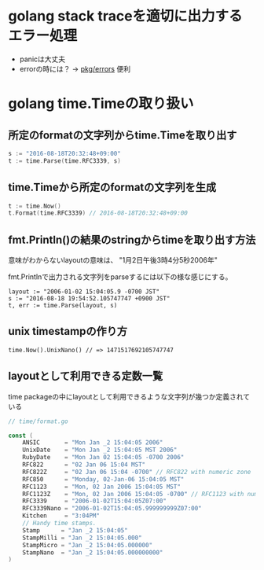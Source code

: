 # golang stack traceを適切に出力するエラー処理

- panicは大丈夫
- errorの時には？ -> [pkg/errors](https://github.com/pkg/errors) 便利

# golang time.Timeの取り扱い

## 所定のformatの文字列からtime.Timeを取り出す

```go
s := "2016-08-18T20:32:48+09:00"
t := time.Parse(time.RFC3339, s)
```

## time.Timeから所定のformatの文字列を生成

```go
t := time.Now()
t.Format(time.RFC3339) // 2016-08-18T20:32:48+09:00
```

## fmt.Println()の結果のstringからtimeを取り出す方法

意味がわからないlayoutの意味は、 "1月2日午後3時4分5秒2006年"

fmt.Printlnで出力される文字列をparseするには以下の様な感じにする。

```
layout := "2006-01-02 15:04:05.9 -0700 JST"
s := "2016-08-18 19:54:52.105747747 +0900 JST"
t, err := time.Parse(layout, s)
```

## unix timestampの作り方

```
time.Now().UnixNano() // => 1471517692105747747
```

## layoutとして利用できる定数一覧

time packageの中にlayoutとして利用できるような文字列が幾つか定義されている

```go
// time/format.go

const (
	ANSIC       = "Mon Jan _2 15:04:05 2006"
	UnixDate    = "Mon Jan _2 15:04:05 MST 2006"
	RubyDate    = "Mon Jan 02 15:04:05 -0700 2006"
	RFC822      = "02 Jan 06 15:04 MST"
	RFC822Z     = "02 Jan 06 15:04 -0700" // RFC822 with numeric zone
	RFC850      = "Monday, 02-Jan-06 15:04:05 MST"
	RFC1123     = "Mon, 02 Jan 2006 15:04:05 MST"
	RFC1123Z    = "Mon, 02 Jan 2006 15:04:05 -0700" // RFC1123 with numeric zone
	RFC3339     = "2006-01-02T15:04:05Z07:00"
	RFC3339Nano = "2006-01-02T15:04:05.999999999Z07:00"
	Kitchen     = "3:04PM"
	// Handy time stamps.
	Stamp      = "Jan _2 15:04:05"
	StampMilli = "Jan _2 15:04:05.000"
	StampMicro = "Jan _2 15:04:05.000000"
	StampNano  = "Jan _2 15:04:05.000000000"
)
```
